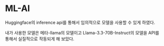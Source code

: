# ML-AI

Huggingface의 inference api를 통해서 임의적으로 모델을 사용할 수 있게 하였다.

내가 사용한 모델은 메타-llama의 모델이고 Llama-3.3-70B-Instruct의 모델을 API를 통해서 실질적으로 작동되게 해 보았다.


